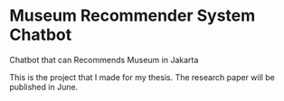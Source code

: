 # Museum Recommender System Chatbot
Chatbot that can Recommends Museum in Jakarta

This is the project that I made for my thesis. The research paper will be published in June.
